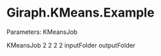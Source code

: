 # Giraph.KMeans.Example
Parameters: KMeansJob <numbersOfWorkers> <numberOfClusters> <numberOfDimensions> <maxIterations> <inputLocaiton> <outputLocation>


KMeansJob 2 2 2 2 inputFolder outputFolder
			